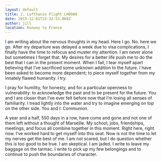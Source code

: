 ```yaml
---
layout: default
title: 2. Lufthansa Flight LH0089
date: 2015-12-01T22:32:53.068Z
author: jill
location: Runway to France
---
```

I am writing about the nervous thoughts in my head. Here I go. No. here we go. After my departure was delayed a week due to visa complications, I finally have the time to refocus and muster my attention. I am never alone but sometimes I forget that. My desires for a better life push me to do the best that I can in the present moment. When I fail, I tear myself apart believing that I’ve sacrificed some unknown addition to the future. I have been asked to become more dependent; to piece myself together from my innately flawed humanity. I try.

I pray for humility, for honesty, and for a particular openness to vulnerability: to acknowledge the past and to be present for the future. You and I are closer than I’ve ever felt before now that I’m losing all senses of familiarity. I tread lightly into the water and try to imagine emerging on top on the other side. You and I: Communion.

A year and a half, 550 days in a row, have come and gone and not one of them left without a thought of Marseille. My school, jobs, friendships, meetings, and focus all combine together in this moment. Right here, right now. I’ve worked hard to get myself into this seat. Now is not the time to let my nerves get the best of me. I am not scared, but I do question whether this is too good to be true. I am skeptical. I am jaded. I write to leave my baggage on the tarmac. I write to pick up my few belongings and to continue to push the boundaries of character.